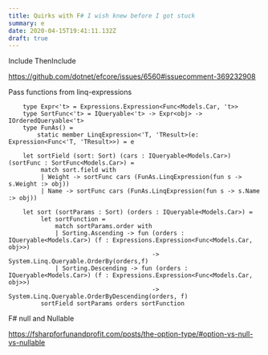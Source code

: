 ```yaml
---
title: Quirks with F# I wish knew before I got stuck
summary: e
date: 2020-04-15T19:41:11.132Z
draft: true
---
```



Include ThenInclude

https://github.com/dotnet/efcore/issues/6560#issuecomment-369232908





Pass functions from linq-expressions

```
    type Expr<'t> = Expressions.Expression<Func<Models.Car, 't>>
    type SortFunc<'t> = IQueryable<'t> -> Expr<obj> -> IOrderedQueryable<'t>
    type FunAs() =
        static member LinqExpression<'T, 'TResult>(e: Expression<Func<'T, 'TResult>>) = e

    let sortField (sort: Sort) (cars : IQueryable<Models.Car>) (sortFunc : SortFunc<Models.Car>) =
         match sort.field with
         | Weight -> sortFunc cars (FunAs.LinqExpression(fun s -> s.Weight :> obj))
         | Name -> sortFunc cars (FunAs.LinqExpression(fun s -> s.Name :> obj))

    let sort (sortParams : Sort) (orders : IQueryable<Models.Car>) =
         let sortFunction =
             match sortParams.order with
             | Sorting.Ascending -> fun (orders : IQueryable<Models.Car>) (f : Expressions.Expression<Func<Models.Car, obj>>)
                                        -> System.Linq.Queryable.OrderBy(orders,f)
             | Sorting.Descending -> fun (orders : IQueryable<Models.Car>) (f : Expressions.Expression<Func<Models.Car, obj>>)
                                        -> System.Linq.Queryable.OrderByDescending(orders, f)
         sortField sortParams orders sortFunction

```



F# null and Nullable

https://fsharpforfunandprofit.com/posts/the-option-type/#option-vs-null-vs-nullable